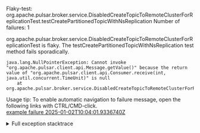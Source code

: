         
Flaky-test: org.apache.pulsar.broker.service.DisabledCreateTopicToRemoteClusterForReplicationTest.testCreatePartitionedTopicWithNsReplication
Number of failures: 1

org.apache.pulsar.broker.service.DisabledCreateTopicToRemoteClusterForReplicationTest is flaky. The testCreatePartitionedTopicWithNsReplication test method fails sporadically.

```
java.lang.NullPointerException: Cannot invoke "org.apache.pulsar.client.api.Message.getValue()" because the return value of "org.apache.pulsar.client.api.Consumer.receive(int, java.util.concurrent.TimeUnit)" is null
	at org.apache.pulsar.broker.service.DisabledCreateTopicToRemoteClusterForReplicationTest.testCreatePartitionedTopicWithNsReplication(DisabledCreateTopicToRemoteClusterForReplicationTest.java:111)
```

Usage tip: To enable automatic navigation to failure message, open the following links with CTRL/CMD-click.  
[example failure 2025-01-02T10:04:01.9336740Z](https://github.com/apache/pulsar/actions/runs/12580383927/job/35062462009#step:10:1316)  


<details>
<summary>Full exception stacktrace</summary>
<code><pre>
java.lang.NullPointerException: Cannot invoke "org.apache.pulsar.client.api.Message.getValue()" because the return value of "org.apache.pulsar.client.api.Consumer.receive(int, java.util.concurrent.TimeUnit)" is null
	at org.apache.pulsar.broker.service.DisabledCreateTopicToRemoteClusterForReplicationTest.testCreatePartitionedTopicWithNsReplication(DisabledCreateTopicToRemoteClusterForReplicationTest.java:111)
	at java.base/jdk.internal.reflect.NativeMethodAccessorImpl.invoke0(Native Method)
	at java.base/jdk.internal.reflect.NativeMethodAccessorImpl.invoke(NativeMethodAccessorImpl.java:77)
	at java.base/jdk.internal.reflect.DelegatingMethodAccessorImpl.invoke(DelegatingMethodAccessorImpl.java:43)
	at java.base/java.lang.reflect.Method.invoke(Method.java:569)
	at org.testng.internal.invokers.MethodInvocationHelper.invokeMethod(MethodInvocationHelper.java:139)
	at org.testng.internal.invokers.InvokeMethodRunnable.runOne(InvokeMethodRunnable.java:47)
	at org.testng.internal.invokers.InvokeMethodRunnable.call(InvokeMethodRunnable.java:76)
	at org.testng.internal.invokers.InvokeMethodRunnable.call(InvokeMethodRunnable.java:11)
	at java.base/java.util.concurrent.FutureTask.run(FutureTask.java:264)
	at java.base/java.util.concurrent.ThreadPoolExecutor.runWorker(ThreadPoolExecutor.java:1136)
	at java.base/java.util.concurrent.ThreadPoolExecutor$Worker.run(ThreadPoolExecutor.java:635)
	at java.base/java.lang.Thread.run(Thread.java:840)

</pre></code>
</details>

